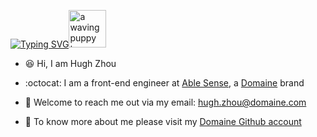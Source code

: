 [![Typing SVG](https://readme-typing-svg.herokuapp.com?font=VT323&pause=1000&color=000000&vCenter=true&width=240&height=22&lines=Welcome+to+my+Github+homepage!+)](https://git.io/typing-svg)<img src="https://user-images.githubusercontent.com/102388769/210440296-5cbc8103-fcbf-411b-b2ac-b47d30f5bc2c.gif" alt="a waving puppy to say hello" width="60px">  
    
- 😆 Hi, I am Hugh Zhou
    
- :octocat: I am a front-end engineer at [Able Sense](https://ablesense.com/), a [Domaine](https://meetdomaine.com/) brand
    
- 📧 Welcome to reach me out via my email: hugh.zhou@domaine.com
    
- :stars: To know more about me please visit my [Domaine Github account](https://github.com/domaine-hugh/)
        
